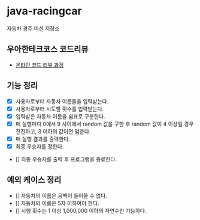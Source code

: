 # java-racingcar

자동차 경주 미션 저장소

## 우아한테크코스 코드리뷰

- [온라인 코드 리뷰 과정](https://github.com/woowacourse/woowacourse-docs/blob/master/maincourse/README.md)

## 기능 정리
 - [x] 사용자로부터 자동차 이름들을 입력받는다.
 - [x] 사용자로부터 시도할 횟수를 입력받는다.
 - [x] 입력받은 자동차 이름을 쉼표로 구분한다.
 - [x] 매 실행마다 0에서 9 사이에서 random 값을 구한 후 random 값이 4 이상일 경우 전진하고, 3 이하의 값이면 멈춘다.
 - [x] 매 실행 결과를 출력한다.
 - [x] 최종 우승자를 정한다.
 - [] 최종 우승자를 출력 후 프로그램을 종료한다.

## 예외 케이스 정리
 - [] 자동차의 이름은 공백이 들어올 수 없다.
 - [] 자동차의 이름은 5자 이하여야 한다.
 - [] 시행 횟수는 1 이상 1,000,000 이하의 자연수만 가능하다.